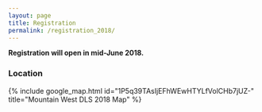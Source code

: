 ```yaml
---
layout: page
title: Registration
permalink: /registration_2018/
---
```


**Registration will open in mid-June 2018.** 

### Location
{% include google_map.html id="1P5q39TAsIjEFhWEwHTYLfVolCHb7jUZ-" title="Mountain West DLS 2018 Map" %}

